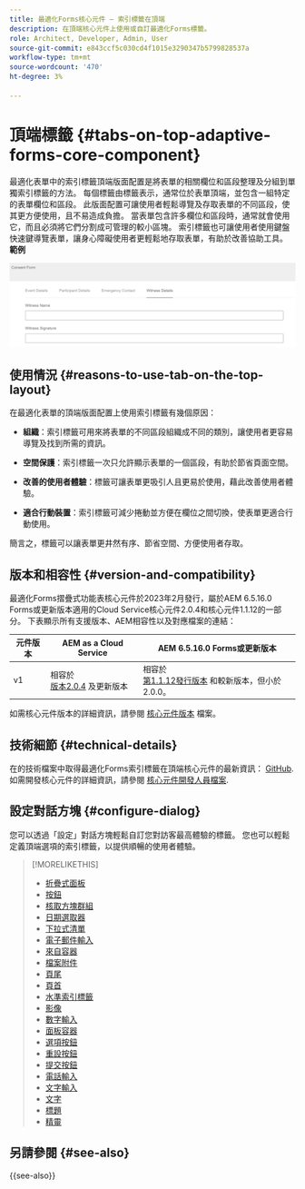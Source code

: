 ```yaml
---
title: 最適化Forms核心元件 — 索引標籤在頂端
description: 在頂端核心元件上使用或自訂最適化Forms標籤。
role: Architect, Developer, Admin, User
source-git-commit: e843ccf5c030cd4f1015e3290347b5799828537a
workflow-type: tm+mt
source-wordcount: '470'
ht-degree: 3%

---
```



# 頂端標籤 {#tabs-on-top-adaptive-forms-core-component}

最適化表單中的索引標籤頂端版面配置是將表單的相關欄位和區段整理及分組到單獨索引標籤的方法。 每個標籤由標籤表示，通常位於表單頂端，並包含一組特定的表單欄位和區段。 此版面配置可讓使用者輕鬆導覽及存取表單的不同區段，使其更方便使用，且不易造成負擔。 當表單包含許多欄位和區段時，通常就會使用它，而且必須將它們分割成可管理的較小區塊。 索引標籤也可讓使用者使用鍵盤快速鍵導覽表單，讓身心障礙使用者更輕鬆地存取表單，有助於改善協助工具。
**範例**

![索引標籤在頂端](/help/adaptive-forms/assets/tabs.png)

## 使用情況 {#reasons-to-use-tab-on-the-top-layout}

在最適化表單的頂端版面配置上使用索引標籤有幾個原因：

* **組織**：索引標籤可用來將表單的不同區段組織成不同的類別，讓使用者更容易導覽及找到所需的資訊。

* **空間保護**：索引標籤一次只允許顯示表單的一個區段，有助於節省頁面空間。

* **改善的使用者體驗**：標籤可讓表單更吸引人且更易於使用，藉此改善使用者體驗。

* **適合行動裝置**：索引標籤可減少捲動並方便在欄位之間切換，使表單更適合行動使用。

簡言之，標籤可以讓表單更井然有序、節省空間、方便使用者存取。

## 版本和相容性 {#version-and-compatibility}

最適化Forms摺疊式功能表核心元件於2023年2月發行，屬於AEM 6.5.16.0 Forms或更新版本適用的Cloud Service核心元件2.0.4和核心元件1.1.12的一部分。 下表顯示所有支援版本、AEM相容性以及對應檔案的連結：

| 元件版本 | AEM as a Cloud Service  | AEM 6.5.16.0 Forms或更新版本 |
|---|---|---|
| v1 | 相容於<br>[版本2.0.4](/help/adaptive-forms/version.md) 及更新版本 | 相容於<br>[第1.1.12發行版本](/help/adaptive-forms/version.md) 和較新版本，但小於2.0.0。 |

如需核心元件版本的詳細資訊，請參閱 [核心元件版本](/help/adaptive-forms/version.md) 檔案。

<!-- ## Sample Component Output {#sample-component-output}

To experience the Accordion Component as well as see examples of its configuration options as well as HTML and JSON output, visit the [Component Library](https://adobe.com/go/aem_cmp_library_accordion). -->

## 技術細節 {#technical-details}

在的技術檔案中取得最適化Forms索引標籤在頂端核心元件的最新資訊： [GitHub](https://github.com/adobe/aem-core-forms-components/tree/master/ui.af.apps/src/main/content/jcr_root/apps/core/fd/components/form/tabsontop/v1/tabsontop). 如需開發核心元件的詳細資訊，請參閱 [核心元件開發人員檔案](/help/developing/overview.md).

## 設定對話方塊 {#configure-dialog}

您可以透過「設定」對話方塊輕鬆自訂您對訪客最高體驗的標籤。 您也可以輕鬆定義頂端選項的索引標籤，以提供順暢的使用者體驗。

<!--

## Related article {#related-article}

* [Create a standalone Adaptive Form](https://experienceleague.adobe.com/docs/experience-manager-cloud-service/content/forms/adaptive-forms-authoring/authoring-adaptive-forms-core-components/create-an-adaptive-form-on-forms-cs/creating-adaptive-form-core-components.html)

-->


>[!MORELIKETHIS]
>
>* [折疊式面板](/help/adaptive-forms/components/accordion.md)
>* [按鈕](/help/adaptive-forms/components/button.md)
>* [核取方塊群組](/help/adaptive-forms/components/checkbox-group.md)
>* [日期選取器](/help/adaptive-forms/components/date-picker.md)
>* [下拉式清單](/help/adaptive-forms/components/drop-down.md)
>* [電子郵件輸入](/help/adaptive-forms/components/email-input.md)
>* [來自容器](/help/adaptive-forms/components/form-container.md)
>* [檔案附件](/help/adaptive-forms/components/file-attachment.md)
>* [頁尾](/help/adaptive-forms/components/footer.md)
>* [頁首](/help/adaptive-forms/components/header.md)
>* [水準索引標籤](/help/adaptive-forms/components/horizontal-tabs.md)
>* [影像](/help/adaptive-forms/components/image.md)
>* [數字輸入](/help/adaptive-forms/components/number-input.md)
>* [面板容器](/help/adaptive-forms/components/panel-container.md)
>* [選項按鈕](/help/adaptive-forms/components/radio-button.md)
>* [重設按鈕](/help/adaptive-forms/components/reset-button.md)
>* [提交按鈕](/help/adaptive-forms/components/submit-button.md)
>* [電話輸入](/help/adaptive-forms/components/telephone-input.md)
>* [文字輸入](/help/adaptive-forms/components/text-input.md)
>* [文字](/help/adaptive-forms/components/text.md)
>* [標題](/help/adaptive-forms/components/title.md)
>* [精靈](/help/adaptive-forms/components/wizard.md)

## 另請參閱 {#see-also}


{{see-also}}
